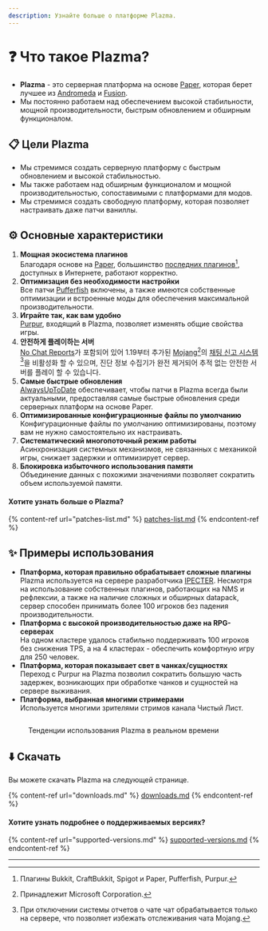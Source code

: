 ```yaml
---
description: Узнайте больше о платформе Plazma.
---
```


# ❓ Что такое Plazma?

- **Plazma** - это серверная платформа на основе [Paper](https://github.com/PaperMC/Paper), которая берет лучшее из [Andromeda](https://github.com/EarendelArchived/Andromeda) и [Fusion](https://github.com/RuinedTechnologyUnify/Fusion).
- Мы постоянно работаем над обеспечением высокой стабильности, мощной производительности, быстрым обновлением и обширным функционалом.

## 📋 Цели Plazma <a href="#id-1" id="id-1"></a>

- Мы стремимся создать серверную платформу с быстрым обновлением и высокой стабильностью.
- Мы также работаем над обширным функционалом и мощной производительностью, сопоставимыми с платформами для модов.
- Мы стремимся создать свободную платформу, которая позволяет настраивать даже патчи ваниллы.

## ⚙️ Основные характеристики <a href="#id-2" id="id-2"></a>

1. **Мощная экосистема плагинов**\
   Благодаря основе на [Paper](https://github.com/PaperMC/Paper), большинство [последних плагинов](#user-content-fn-1)[^1], доступных в Интернете, работают корректно.
2. **Оптимизация без необходимости настройки**\
   Все патчи [Pufferfish](https://github.com/pufferfish-gg/Pufferfish) включены, а также имеются собственные оптимизации и встроенные моды для обеспечения максимальной производительности.
3. **Играйте так, как вам удобно**\
   [Purpur](https://github.com/PurpurMC/Purpur), входящий в Plazma, позволяет изменять общие свойства игры.
4. **안전하게 플레이하는 서버**\
   [No Chat Reports](https://github.com/Aizistral-Studios/No-Chat-Reports)가 포함되어 있어 1.19부터 추가된 [Mojang](#user-content-fn-2)[^2]의 [채팅 신고 시스템](#user-content-fn-3)[^3]을 비활성화 할 수 있으며, 진단 정보 수집기가 완전 제거되어 추적 없는 안전한 서버를 플레이 할 수 있습니다.
5. **Самые быстрые обновления**\
   [AlwaysUpToDate](https://github.com/PlazmaMC/AlwaysUpToDate) обеспечивает, чтобы патчи в Plazma всегда были актуальными, предоставляя самые быстрые обновления среди серверных платформ на основе Paper.
6. **Оптимизированные конфигурационные файлы по умолчанию**\
   Конфигурационные файлы по умолчанию оптимизированы, поэтому вам не нужно самостоятельно их настраивать.
7. **Систематический многопоточный режим работы**\
   Асинхронизация системных механизмов, не связанных с механикой игры, снижает задержки и оптимизирует сервер.
8. **Блокировка избыточного использования памяти**\
   Объединение данных с похожими значениями позволяет сократить объем используемой памяти.

#### Хотите узнать больше о Plazma? <a href="#etc-1" id="etc-1"></a>

{% content-ref url="patches-list.md" %}
[patches-list.md](patches-list.md)
{% endcontent-ref %}

## ✨ Примеры использования <a href="#id-3" id="id-3"></a>

- **Платформа, которая правильно обрабатывает сложные плагины**\
  Plazma используется на сервере разработчика [IPECTER](https://github.com/IPECTER). Несмотря на использование собственных плагинов, работающих на NMS и рефлексии, а также на наличие сложных и обширных datapack, сервер способен принимать более 100 игроков без падения производительности.
- **Платформа с высокой производительностью даже на RPG-серверах**\
  На одном кластере удалось стабильно поддерживать 100 игроков без снижения TPS, а на 4 кластерах - обеспечить комфортную игру для 250 человек.
- **Платформа, которая показывает свет в чанках/сущностях**\
  Переход с Purpur на Plazma позволил сократить большую часть задержек, возникающих при обработке чанков и сущностей на сервере выживания.
- **Платформа, выбранная многими стримерами**\
  Используется многими зрителями стримов канала Чистый Лист.

<figure>
   <img src="https://badge.plazmamc.org/internal/bstats" alt="">
   
   <figcaption><p>Тенденции использования Plazma в реальном времени</p></figcaption>
</figure>

## ⬇️ Скачать

Вы можете скачать Plazma на следующей странице.

{% content-ref url="downloads.md" %}
[downloads.md](downloads.md)
{% endcontent-ref %}

#### Хотите узнать подробнее о поддерживаемых версиях?

{% content-ref url="supported-versions.md" %}
[supported-versions.md](supported-versions.md)
{% endcontent-ref %}

***

[^1]: Плагины Bukkit, CraftBukkit, Spigot и Paper, Pufferfish, Purpur.

[^2]: Принадлежит Microsoft Corporation.

[^3]: При отключении системы отчетов о чате чат обрабатывается только на сервере, что позволяет избежать отслеживания чата Mojang.

[^4]: Время, в течение которого игра приостанавливается, чтобы системный механизм мог функционировать.
